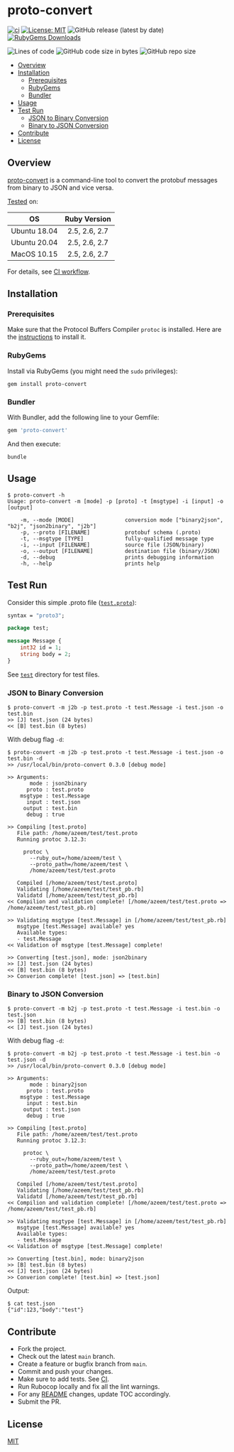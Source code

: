 <!-- omit in toc -->
# proto-convert

[![ci](https://github.com/iamazeem/proto-convert/actions/workflows/ci.yml/badge.svg?branch=main)](https://github.com/iamazeem/proto-convert/actions/workflows/ci.yml)
[![License: MIT](https://img.shields.io/badge/license-MIT-blue.svg?style=flat-square)](https://github.com/iamAzeem/proto-convert/blob/master/LICENSE)
![GitHub release (latest by date)](https://img.shields.io/github/v/release/iamAzeem/proto-convert?style=flat-square)
[![RubyGems Downloads](https://img.shields.io/gem/dt/proto-convert?color=blue&style=flat-square)](https://rubygems.org/gems/proto-convert)

![Lines of code](https://img.shields.io/tokei/lines/github/iamAzeem/proto-convert?label=LOC&style=flat-square)
![GitHub code size in bytes](https://img.shields.io/github/languages/code-size/iamAzeem/proto-convert?style=flat-square)
![GitHub repo size](https://img.shields.io/github/repo-size/iamAzeem/proto-convert?style=flat-square)

- [Overview](#overview)
- [Installation](#installation)
  - [Prerequisites](#prerequisites)
  - [RubyGems](#rubygems)
  - [Bundler](#bundler)
- [Usage](#usage)
- [Test Run](#test-run)
  - [JSON to Binary Conversion](#json-to-binary-conversion)
  - [Binary to JSON Conversion](#binary-to-json-conversion)
- [Contribute](#contribute)
- [License](#license)

## Overview

[proto-convert](https://github.com/iamAzeem/proto-convert) is a command-line
tool to convert the protobuf messages from binary to JSON and vice versa.

[Tested](./test/run_tests.sh) on:

| OS            | Ruby Version  |
|:-------------:|:-------------:|
| Ubuntu 18.04  | 2.5, 2.6, 2.7 |
| Ubuntu 20.04  | 2.5, 2.6, 2.7 |
| MacOS 10.15   | 2.5, 2.6, 2.7 |

For details, see [CI workflow](./.github/workflows/ci.yml).

## Installation

### Prerequisites

Make sure that the Protocol Buffers Compiler `protoc` is installed. Here are the
[instructions](https://github.com/protocolbuffers/protobuf#protocol-compiler-installation)
to install it.

### RubyGems

Install via RubyGems (you might need the `sudo` privileges):

```shell
gem install proto-convert
```

### Bundler

With Bundler, add the following line to your Gemfile:

```ruby
gem 'proto-convert'
```

And then execute:

```shell
bundle
```

## Usage

```text
$ proto-convert -h
Usage: proto-convert -m [mode] -p [proto] -t [msgtype] -i [input] -o [output]

    -m, --mode [MODE]                conversion mode ["binary2json", "b2j", "json2binary", "j2b"]
    -p, --proto [FILENAME]           protobuf schema (.proto)
    -t, --msgtype [TYPE]             fully-qualified message type
    -i, --input [FILENAME]           source file (JSON/binary)
    -o, --output [FILENAME]          destination file (binary/JSON)
    -d, --debug                      prints debugging information
    -h, --help                       prints help
```

## Test Run

Consider this simple .proto file ([`test.proto`](test/test.proto)):

```protobuf
syntax = "proto3";

package test;

message Message {
    int32 id = 1;
    string body = 2;
}
```

See [`test`](test) directory for test files.

### JSON to Binary Conversion

```text
$ proto-convert -m j2b -p test.proto -t test.Message -i test.json -o test.bin
>> [J] test.json (24 bytes)
<< [B] test.bin (8 bytes)
```

With debug flag `-d`:

```text
$ proto-convert -m j2b -p test.proto -t test.Message -i test.json -o test.bin -d
>> /usr/local/bin/proto-convert 0.3.0 [debug mode]

>> Arguments:
       mode : json2binary
      proto : test.proto
    msgtype : test.Message
      input : test.json
     output : test.bin
      debug : true

>> Compiling [test.proto]
   File path: /home/azeem/test/test.proto
   Running protoc 3.12.3:

     protoc \
       --ruby_out=/home/azeem/test \
       --proto_path=/home/azeem/test \
       /home/azeem/test/test.proto

   Compiled [/home/azeem/test/test.proto]
   Validating [/home/azeem/test/test_pb.rb]
   Validatd [/home/azeem/test/test_pb.rb]
<< Compilion and validation complete! [/home/azeem/test/test.proto => /home/azeem/test/test_pb.rb]

>> Validating msgtype [test.Message] in [/home/azeem/test/test_pb.rb]
   msgtype [test.Message] available? yes
   Available types:
   - test.Message
<< Validation of msgtype [test.Message] complete!

>> Converting [test.json], mode: json2binary
>> [J] test.json (24 bytes)
<< [B] test.bin (8 bytes)
>> Converion complete! [test.json] => [test.bin]
```

### Binary to JSON Conversion

```text
$ proto-convert -m b2j -p test.proto -t test.Message -i test.bin -o test.json
>> [B] test.bin (8 bytes)
<< [J] test.json (24 bytes)
```

With debug flag `-d`:

```text
$ proto-convert -m b2j -p test.proto -t test.Message -i test.bin -o test.json -d
>> /usr/local/bin/proto-convert 0.3.0 [debug mode]

>> Arguments:
       mode : binary2json
      proto : test.proto
    msgtype : test.Message
      input : test.bin
     output : test.json
      debug : true

>> Compiling [test.proto]
   File path: /home/azeem/test/test.proto
   Running protoc 3.12.3:

     protoc \
       --ruby_out=/home/azeem/test \
       --proto_path=/home/azeem/test \
       /home/azeem/test/test.proto

   Compiled [/home/azeem/test/test.proto]
   Validating [/home/azeem/test/test_pb.rb]
   Validatd [/home/azeem/test/test_pb.rb]
<< Compilion and validation complete! [/home/azeem/test/test.proto => /home/azeem/test/test_pb.rb]

>> Validating msgtype [test.Message] in [/home/azeem/test/test_pb.rb]
   msgtype [test.Message] available? yes
   Available types:
   - test.Message
<< Validation of msgtype [test.Message] complete!

>> Converting [test.bin], mode: binary2json
>> [B] test.bin (8 bytes)
<< [J] test.json (24 bytes)
>> Converion complete! [test.bin] => [test.json]
```

Output:

```text
$ cat test.json
{"id":123,"body":"test"}
```

## Contribute

- Fork the project.
- Check out the latest `main` branch.
- Create a feature or bugfix branch from `main`.
- Commit and push your changes.
- Make sure to add tests. See [CI](./.github/workflows/ci.yml).
- Run Rubocop locally and fix all the lint warnings.
- For any [README](./README.md) changes, update TOC accordingly.
- Submit the PR.

## License

[MIT](https://github.com/iamAzeem/proto-convert/blob/master/LICENSE)
